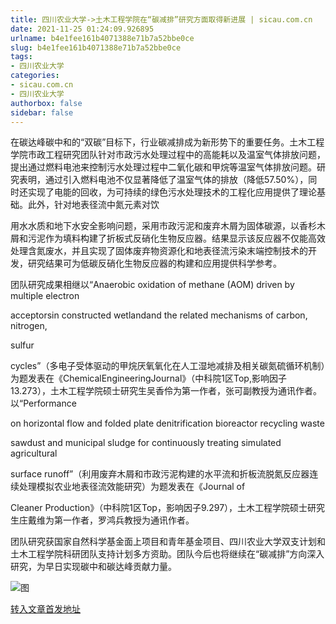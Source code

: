 ```yaml
---
title: 四川农业大学->土木工程学院在“碳减排”研究方面取得新进展 | sicau.com.cn
date: 2021-11-25 01:24:09.926895
urlname: b4e1fee161b4071388e71b7a52bbe0ce
slug: b4e1fee161b4071388e71b7a52bbe0ce
tags: 
- 四川农业大学
categories:
- sicau.com.cn
- 四川农业大学
authorbox: false
sidebar: false
---
```

在碳达峰碳中和的“双碳”目标下，行业碳减排成为新形势下的重要任务。土木工程学院市政工程研究团队针对市政污水处理过程中的高能耗以及温室气体排放问题，提出通过燃料电池来控制污水处理过程中二氧化碳和甲烷等温室气体排放问题。研究表明，通过引入燃料电池不仅显著降低了温室气体的排放（降低57.50%），同时还实现了电能的回收，为可持续的绿色污水处理技术的工程化应用提供了理论基础。此外，针对地表径流中氮元素对饮
<!--more-->
用水水质和地下水安全影响问题，采用市政污泥和废弃木屑为固体碳源，以香杉木屑和污泥作为填料构建了折板式反硝化生物反应器。结果显示该反应器不仅能高效处理含氮废水，并且实现了固体废弃物资源化和地表径流污染末端控制技术的开发，研究结果可为低碳反硝化生物反应器的构建和应用提供科学参考。  

团队研究成果相继以“Anaerobic oxidation of methane (AOM) driven by multiple electron

acceptorsin constructed wetlandand the related mechanisms of carbon, nitrogen,

sulfur

cycles”（多电子受体驱动的甲烷厌氧氧化在人工湿地减排及相关碳氮硫循环机制）为题发表在《ChemicalEngineeringJournal》（中科院1区Top,影响因子13.273），土木工程学院硕士研究生吴香伶为第一作者，张可副教授为通讯作者。以“Performance

on horizontal flow and folded plate denitrification bioreactor recycling waste

sawdust and municipal sludge for continuously treating simulated agricultural

surface runoff”（利用废弃木屑和市政污泥构建的水平流和折板流脱氮反应器连续处理模拟农业地表径流效能研究）为题发表在《Journal of

Cleaner Production》（中科院1区Top，影响因子9.297），土木工程学院硕士研究生庄戴维为第一作者，罗鸿兵教授为通讯作者。

团队研究获国家自然科学基金面上项目和青年基金项目、四川农业大学双支计划和土木工程学院科研团队支持计划多方资助。团队今后也将继续在“碳减排”方向深入研究，为早日实现碳中和碳达峰贡献力量。

![图](https://news.sicau.edu.cn/__local/B/F0/EC/0DC8F6019FE6A38201FB998E929_C225E8E1_C25D6.png)

[转入文章首发地址](https://news.sicau.edu.cn/info/1078/65659.htm)